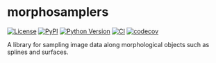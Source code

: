 # morphosamplers

[![License](https://img.shields.io/pypi/l/morphosamplers.svg?color=green)](https://github.com/kevinyamauchi/morphosamplers/raw/main/LICENSE)
[![PyPI](https://img.shields.io/pypi/v/morphosamplers.svg?color=green)](https://pypi.org/project/morphosamplers)
[![Python Version](https://img.shields.io/pypi/pyversions/morphosamplers.svg?color=green)](https://python.org)
[![CI](https://github.com/kevinyamauchi/morphosamplers/actions/workflows/ci.yml/badge.svg)](https://github.com/kevinyamauchi/morphosamplers/actions/workflows/ci.yml)
[![codecov](https://codecov.io/gh/kevinyamauchi/morphosamplers/branch/main/graph/badge.svg)](https://codecov.io/gh/kevinyamauchi/morphosamplers)

A library for sampling image data along morphological objects such as splines and surfaces.
